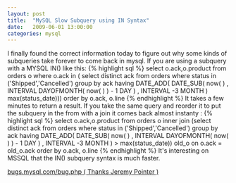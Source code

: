 ```yaml
---
layout: post
title:  "MySQL Slow Subquery using IN Syntax"
date:   2009-06-01 13:00:00
categories: mysql
---
```


I finally found the correct information today to figure out why some kinds of subqueries take forever to come back in mysql. If you are using a subquery with a MYSQL IN() like this:
{% highlight  sql %}
select o.ack,o.product
from orders o
where o.ack in (
select distinct ack
from orders
where status in ('Shipped','Cancelled')
group by ack
having DATE_ADD( DATE_SUB( now( ) , INTERVAL DAYOFMONTH( now( ) ) - 1 DAY ) , INTERVAL -3 MONTH ) max(status_date)))
order by o.ack, o.line
{% endhighlight %}
It takes a few minutes to return a result. If you take the same query and reorder it to put the subquery in the from with a join it comes back almost instanty :
{% highlight  sql %}
select o.ack,o.product
from orders o
inner join (select distinct ack
from    orders
where    status in ('Shipped','Cancelled')
group by ack
having    DATE_ADD( DATE_SUB( now( ) , INTERVAL DAYOFMONTH( now( ) ) - 1 DAY ) , INTERVAL -3 MONTH ) > max(status_date)) old_o
on o.ack = old_o.ack
order by o.ack, o.line
{% endhighlight %}
It's interesting on MSSQL that the IN() subquery syntax is much faster.


[bugs.mysql.com/bug.php ( Thanks Jeremy Pointer )](http://bugs.mysql.com/bug.php?id=4040)
